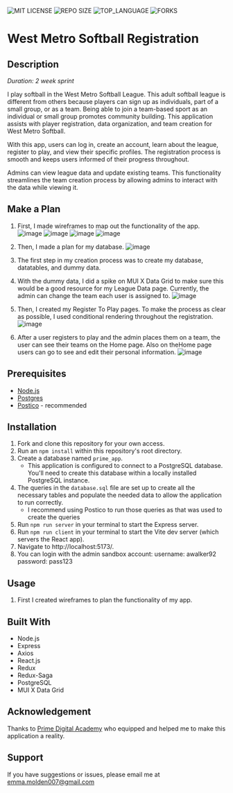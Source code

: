 ![MIT LICENSE](https://img.shields.io/github/license/emolden/prime-solo-project?style=flat-square)
![REPO SIZE](https://img.shields.io/github/repo-size/emolden/prime-solo-project?style=flat-square)
![TOP_LANGUAGE](https://img.shields.io/github/languages/top/emolden/prime-solo-project?style=flat-square)
![FORKS](https://img.shields.io/github/forks/emolden/prime-solo-project?style=social)

# West Metro Softball Registration

## Description
_Duration: 2 week sprint_

I play softball in the West Metro Softball League. This adult softball league is different from others because players can sign up as individuals, part of a small group, or as a team. Being able to join a team-based sport as an individual or small group promotes community building. This application assists with player registration, data organization, and team creation for West Metro Softball.

With this app, users can log in, create an account, learn about the league, register to play, and view their specific profiles. The registration process is smooth and keeps users informed of their progress throughout.

Admins can view league data and update existing teams. This functionality streamlines the team creation process by allowing admins to interact with the data while viewing it.

## Make a Plan
1. First, I made wireframes to map out the functionality of the app.
   ![image](https://github.com/user-attachments/assets/68dd7e18-c155-4896-9baa-d4441fb726c3)
   ![image](https://github.com/user-attachments/assets/310cbfe4-6ae9-4684-8326-b6efc625142c)
   ![image](https://github.com/user-attachments/assets/1a29e241-b957-43cd-b72c-d09b3ce0d5fa)
   ![image](https://github.com/user-attachments/assets/4e17cf3b-a748-4901-806f-47616cf680d6)

3. Then, I made a plan for my database.
   ![image](https://github.com/user-attachments/assets/b249d887-aa0a-42f6-a6e0-bb97d2408ae1)

4. The first step in my creation process was to create my database, datatables, and dummy data.

5. With the dummy data, I did a spike on MUI X Data Grid to make sure this would be a good resource for my League Data page. Currently, the admin can change the team each user is assigned to.
   ![image](https://github.com/user-attachments/assets/f43248fc-ca69-4109-a345-001e10439d4e)

6. Then, I created my Register To Play pages. To make the process as clear as possible, I used conditional rendering throughout the registration.
   ![image](https://github.com/user-attachments/assets/4826ec88-3cad-482b-b32a-d11170ef4ec5)

7. After a user registers to play and the admin places them on a team, the user can see their teams on the Home page. Also on theHome page users can go to see and edit their personal information.
   ![image](https://github.com/user-attachments/assets/5cc9f263-c6e8-4aca-b941-a3b540bcb1a8)


## Prerequisites
- [Node.js](https://nodejs.org/en/)
- [Postgres](https://www.postgresql.org/download/)
- [Postico](https://eggerapps.at/postico/v1.php) - recommended

## Installation
1. Fork and clone this repository for your own access.
2. Run an `npm install` within this repository's root directory.
3. Create a database named `prime_app`.
    * This application is configured to connect to a PostgreSQL database. You'll need to create this database within a locally installed PostgreSQL instance.
4. The queries in the `database.sql` file are set up to create all the necessary tables and populate the needed data to allow the application to run correctly.
   * I recommend using Postico to run those queries as that was used to create the queries
5. Run `npm run server` in your terminal to start the Express server.
6. Run `npm run client` in your terminal to start the Vite dev server (which servers the React app).
7. Navigate to http://localhost:5173/.
8. You can login with the admin sandbox account:
    username: awalker92
    password: pass123

## Usage
1. First I created wireframes to plan the functionality of my app.


## Built With
- Node.js
- Express
- Axios
- React.js
- Redux
- Redux-Saga
- PostgreSQL
- MUI X Data Grid

## Acknowledgement
Thanks to [Prime Digital Academy](https://github.com/PrimeAcademy/) who equipped and helped me to make this application a reality. 


## Support
If you have suggestions or issues, please email me at emma.molden007@gmail.com
